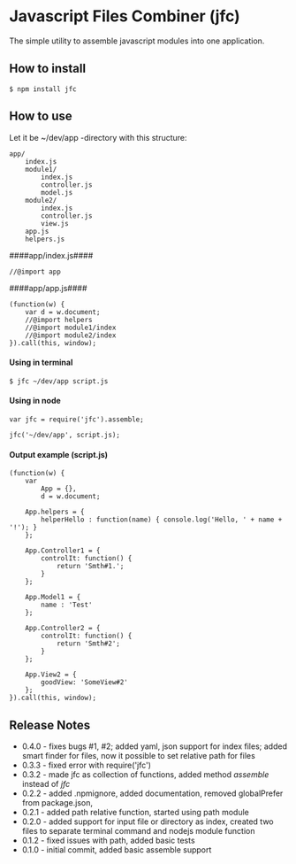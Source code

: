 Javascript Files Combiner (jfc)
===============================

The simple utility to assemble javascript modules into one application.

How to install
--------------

```
$ npm install jfc
```

How to use
--------

Let it be ~/dev/app -directory with this structure:

```
app/
    index.js
    module1/
        index.js
        controller.js
        model.js
    module2/
        index.js
        controller.js
        view.js
    app.js
    helpers.js
```

####app/index.js####
```
//@import app
```

####app/app.js####
```
(function(w) {
    var d = w.document;
    //@import helpers
    //@import module1/index
    //@import module2/index
}).call(this, window);
```


#### Using in terminal ####

```
$ jfc ~/dev/app script.js
```

#### Using in node ####

```
var jfc = require('jfc').assemble;

jfc('~/dev/app', script.js);
```

#### Output example (script.js) ####
```
(function(w) {
    var 
        App = {},
        d = w.document;
    
    App.helpers = {
        helperHello : function(name) { console.log('Hello, ' + name + '!'); }
    };
    
    App.Controller1 = {
        controlIt: function() {
            return 'Smth#1.';
        }
    };
    
    App.Model1 = {
        name : 'Test'
    };
    
    App.Controller2 = {
        controlIt: function() {
            return 'Smth#2';
        }
    };
    
    App.View2 = {
        goodView: 'SomeView#2'
    };
}).call(this, window);
```

Release Notes
-------------
* 0.4.0 - fixes bugs #1, #2; added yaml, json support for index files; added smart finder for files, now it possible to set relative path for files
* 0.3.3 - fixed error with require('jfc')
* 0.3.2 - made jfc as collection of functions, added method *assemble* instead of *jfc*
* 0.2.2 - added .npmignore, added documentation, removed globalPrefer from package.json, 
* 0.2.1 - added path relative function, started using path module
* 0.2.0 - added support for input file or directory as index, created two files to separate terminal command and nodejs module function
* 0.1.2 - fixed issues with path, added basic tests
* 0.1.0 - initial commit, added basic assemble support